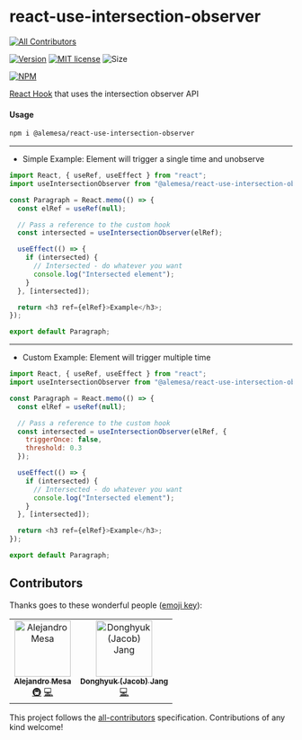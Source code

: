 # react-use-intersection-observer
[![All Contributors](https://img.shields.io/badge/all_contributors-2-orange.svg?style=flat-square)](#contributors)

[![Version](https://badge.fury.io/js/%40alemesa%2Freact-use-intersection-observer.svg)](https://badge.fury.io/js/%40alemesa%2Freact-use-intersection-observer)
[![MIT license](http://img.shields.io/badge/license-MIT-brightgreen.svg)](http://opensource.org/licenses/MIT)
![Size](https://img.shields.io/bundlephobia/min/@alemesa/react-use-intersection-observer.svg)

[![NPM](https://nodeico.herokuapp.com/@alemesa/react-use-intersection-observer.svg)](https://npmjs.com/package/@alemesa/react-use-intersection-observer)

[React Hook](https://reactjs.org/docs/hooks-intro.html) that uses the intersection observer API

#### Usage

```bash
npm i @alemesa/react-use-intersection-observer
```

---

- Simple Example:
  Element will trigger a single time and unobserve

```javascript
import React, { useRef, useEffect } from "react";
import useIntersectionObserver from "@alemesa/react-use-intersection-observer";

const Paragraph = React.memo(() => {
  const elRef = useRef(null);

  // Pass a reference to the custom hook
  const intersected = useIntersectionObserver(elRef);

  useEffect(() => {
    if (intersected) {
      // Intersected - do whatever you want
      console.log("Intersected element");
    }
  }, [intersected]);

  return <h3 ref={elRef}>Example</h3>;
});

export default Paragraph;
```

---

- Custom Example:
  Element will trigger multiple time

```javascript
import React, { useRef, useEffect } from "react";
import useIntersectionObserver from "@alemesa/react-use-intersection-observer";

const Paragraph = React.memo(() => {
  const elRef = useRef(null);

  // Pass a reference to the custom hook
  const intersected = useIntersectionObserver(elRef, {
    triggerOnce: false,
    threshold: 0.3
  });

  useEffect(() => {
    if (intersected) {
      // Intersected - do whatever you want
      console.log("Intersected element");
    }
  }, [intersected]);

  return <h3 ref={elRef}>Example</h3>;
});

export default Paragraph;
```

## Contributors

Thanks goes to these wonderful people ([emoji key](https://allcontributors.org/docs/en/emoji-key)):

<!-- ALL-CONTRIBUTORS-LIST:START - Do not remove or modify this section -->
<!-- prettier-ignore -->
<table><tr><td align="center"><a href="https://alemesa.com"><img src="https://avatars3.githubusercontent.com/u/14832910?v=4" width="100px;" alt="Alejandro Mesa"/><br /><sub><b>Alejandro Mesa</b></sub></a><br /><a href="#infra-alemesa" title="Infrastructure (Hosting, Build-Tools, etc)">🚇</a> <a href="https://github.com/alemesa/react-use-intersection-observer/commits?author=alemesa" title="Code">💻</a></td><td align="center"><a href="https://github.com/DonghyukJacobJang"><img src="https://avatars2.githubusercontent.com/u/16929537?v=4" width="100px;" alt="Donghyuk (Jacob) Jang"/><br /><sub><b>Donghyuk (Jacob) Jang</b></sub></a><br /><a href="https://github.com/alemesa/react-use-intersection-observer/commits?author=DonghyukJacobJang" title="Code">💻</a></td></tr></table>

<!-- ALL-CONTRIBUTORS-LIST:END -->

This project follows the [all-contributors](https://github.com/all-contributors/all-contributors) specification. Contributions of any kind welcome!